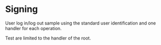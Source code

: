 # Signing
User log in/log out sample using the standard user identification and one handler for each operation.

Test are limited to the handler of the root.
